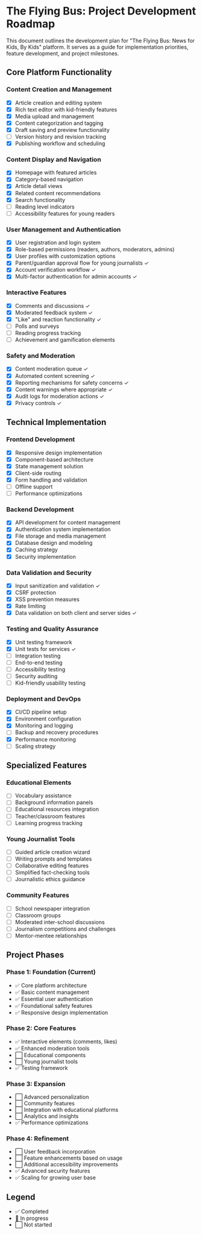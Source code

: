 
# The Flying Bus: Project Development Roadmap

This document outlines the development plan for "The Flying Bus: News for Kids, By Kids" platform. It serves as a guide for implementation priorities, feature development, and project milestones.

## Core Platform Functionality

### Content Creation and Management

- [x] Article creation and editing system
- [x] Rich text editor with kid-friendly features
- [x] Media upload and management
- [x] Content categorization and tagging
- [x] Draft saving and preview functionality
- [ ] Version history and revision tracking
- [x] Publishing workflow and scheduling

### Content Display and Navigation

- [x] Homepage with featured articles
- [x] Category-based navigation
- [x] Article detail views
- [x] Related content recommendations
- [x] Search functionality
- [ ] Reading level indicators
- [ ] Accessibility features for young readers

### User Management and Authentication

- [x] User registration and login system
- [x] Role-based permissions (readers, authors, moderators, admins)
- [x] User profiles with customization options
- [x] Parent/guardian approval flow for young journalists ✓
- [x] Account verification workflow ✓
- [x] Multi-factor authentication for admin accounts ✓

### Interactive Features

- [x] Comments and discussions ✓
- [x] Moderated feedback system ✓
- [x] "Like" and reaction functionality ✓
- [ ] Polls and surveys
- [ ] Reading progress tracking
- [ ] Achievement and gamification elements

### Safety and Moderation

- [x] Content moderation queue ✓
- [x] Automated content screening ✓
- [x] Reporting mechanisms for safety concerns ✓
- [x] Content warnings where appropriate ✓
- [x] Audit logs for moderation actions ✓
- [x] Privacy controls ✓

## Technical Implementation

### Frontend Development

- [x] Responsive design implementation
- [x] Component-based architecture
- [x] State management solution
- [x] Client-side routing
- [x] Form handling and validation
- [ ] Offline support
- [ ] Performance optimizations

### Backend Development

- [x] API development for content management
- [x] Authentication system implementation
- [x] File storage and media management
- [x] Database design and modeling
- [x] Caching strategy
- [x] Security implementation

### Data Validation and Security

- [x] Input sanitization and validation ✓
- [x] CSRF protection
- [x] XSS prevention measures
- [x] Rate limiting
- [x] Data validation on both client and server sides ✓

### Testing and Quality Assurance

- [x] Unit testing framework
- [x] Unit tests for services ✓
- [ ] Integration testing
- [ ] End-to-end testing
- [ ] Accessibility testing
- [ ] Security auditing
- [ ] Kid-friendly usability testing

### Deployment and DevOps

- [x] CI/CD pipeline setup
- [x] Environment configuration
- [x] Monitoring and logging
- [ ] Backup and recovery procedures
- [x] Performance monitoring
- [ ] Scaling strategy

## Specialized Features

### Educational Elements

- [ ] Vocabulary assistance
- [ ] Background information panels
- [ ] Educational resources integration
- [ ] Teacher/classroom features
- [ ] Learning progress tracking

### Young Journalist Tools

- [ ] Guided article creation wizard
- [ ] Writing prompts and templates
- [ ] Collaborative editing features
- [ ] Simplified fact-checking tools
- [ ] Journalistic ethics guidance

### Community Features

- [ ] School newspaper integration
- [ ] Classroom groups
- [ ] Moderated inter-school discussions
- [ ] Journalism competitions and challenges
- [ ] Mentor-mentee relationships

## Project Phases

### Phase 1: Foundation (Current)

- ✅ Core platform architecture
- ✅ Basic content management
- ✅ Essential user authentication
- ✅ Foundational safety features
- ✅ Responsive design implementation

### Phase 2: Core Features

- ✅ Interactive elements (comments, likes)
- ✅ Enhanced moderation tools
- ⬜ Educational components
- ⬜ Young journalist tools
- ✅ Testing framework

### Phase 3: Expansion

- ⬜ Advanced personalization
- ⬜ Community features
- ⬜ Integration with educational platforms
- ⬜ Analytics and insights
- ✅ Performance optimizations

### Phase 4: Refinement

- ⬜ User feedback incorporation
- ⬜ Feature enhancements based on usage
- ⬜ Additional accessibility improvements
- ✅ Advanced security features
- ✅ Scaling for growing user base

## Legend
- ✅ Completed
- 🔄 In progress
- ⬜ Not started

